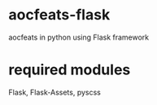 aocfeats-flask
==============

aocfeats in python using Flask framework

required modules
================

Flask, Flask-Assets, pyscss

